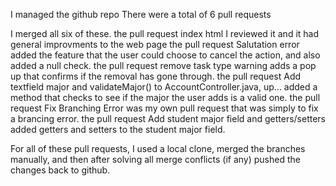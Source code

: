 I managed the github repo
There were a total of 6 pull requests

I merged all six of these. 
the pull request index html I reviewed it and it had
general improvments to the web page
the pull request Salutation error added the feature that the user could choose to cancel the action, and also added a null check.
the pull request remove task type warning adds a pop up that confirms if
the removal has gone through.
the pull request Add textfield major and validateMajor() to AccountController.java, up… added a method that checks to see if the major the user adds is a valid one.
the pull request Fix Branching Error was my own pull request that was simply to fix a brancing error.
the pull request Add student major field and getters/setters added getters and setters to the student major field.

For all of these pull requests, I used a local clone, merged the branches manually, and then after solving all merge conflicts (if any) pushed the changes back to github.
